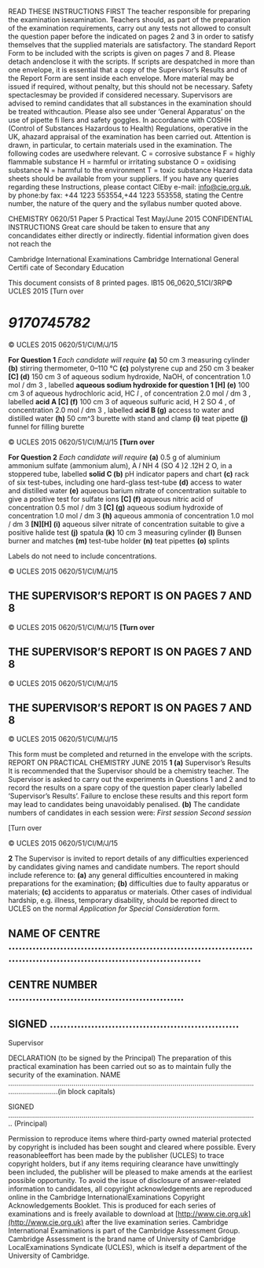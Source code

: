  READ THESE INSTRUCTIONS FIRST The teacher responsible for preparing the examination isexamination. Teachers should, as part of the preparation of the examination requirements, carry out any tests not allowed to consult the question paper before the indicated on pages 2 and 3 in order to satisfy themselves that the supplied materials are satisfactory. The standard Report Form to be included with the scripts is given on pages 7 and 8. Please detach andenclose it with the scripts. If scripts are despatched in more than one envelope, it is essential that a copy of the Supervisor’s Results and of the Report Form are sent inside each envelope. More material may be issued if required, without penalty, but this should not be necessary. Safety spectaclesmay be provided if considered necessary. Supervisors are advised to remind candidates that all substances in the examination should be treated withcaution. Please also see under ‘General Apparatus’ on the use of pipette fi llers and safety goggles. In accordance with COSHH (Control of Substances Hazardous to Health) Regulations, operative in the UK, ahazard appraisal of the examination has been carried out. Attention is drawn, in particular, to certain materials used in the examination. The following codes are usedwhere relevant. C = corrosive substance F = highly flammable substance H = harmful or irritating substance O = oxidising substance N = harmful to the environment T = toxic substance Hazard data sheets should be available from your suppliers. If you have any queries regarding these Instructions, please contact CIEby e-mail: info@cie.org.uk, by phone:by fax: +44 1223 553554,+44 1223 553558, stating the Centre number, the nature of the query and the syllabus number quoted above. 

 CHEMISTRY 0620/51 Paper 5 Practical Test May/June 2015 CONFIDENTIAL INSTRUCTIONS Great care should be taken to ensure that any concandidates either directly or indirectly. fidential information given does not reach the 

 Cambridge International Examinations Cambridge International General Certifi cate of Secondary Education 

 This document consists of 8 printed pages. IB15 06_0620_51CI/3RP© UCLES 2015 [Turn over 

# *9170745782* 


© UCLES 2015 0620/51/CI/M/J/15 

**For Question 1** _Each candidate will require_ **(a)** 50 cm 3 measuring cylinder **(b)** stirring thermometer, 0–110 °C **(c)** polystyrene cup and 250 cm 3 beaker **[C] (d)** 150 cm 3 of aqueous sodium hydroxide, NaOH, of concentration 1.0 mol / dm 3 , labelled **aqueous sodium hydroxide for question 1 [H] (e)** 100 cm 3 of aqueous hydrochloric acid, HC _l_ , of concentration 2.0 mol / dm 3 , labelled **acid A [C] (f)** 100 cm 3 of aqueous sulfuric acid, H 2 SO 4 , of concentration 2.0 mol / dm 3 , labelled **acid B (g)** access to water and distilled water **(h)** 50 cm^3 burette with stand and clamp **(i)** teat pipette **(j)** funnel for filling burette 


© UCLES 2015 0620/51/CI/M/J/15 **[Turn over** 

**For Question 2** _Each candidate will require_ **(a)** 0.5 g of aluminium ammonium sulfate (ammonium alum), A _l_ NH 4 (SO 4 )2 .12H 2 O, in a stoppered tube, labelled **solid C (b)** pH indicator papers and chart **(c)** rack of six test-tubes, including one hard-glass test-tube **(d)** access to water and distilled water **(e)** aqueous barium nitrate of concentration suitable to give a positive test for sulfate ions **[C] (f)** aqueous nitric acid of concentration 0.5 mol / dm 3 **[C] (g)** aqueous sodium hydroxide of concentration 1.0 mol / dm 3 **(h)** aqueous ammonia of concentration 1.0 mol / dm 3 **[N][H] (i)** aqueous silver nitrate of concentration suitable to give a positive halide test **(j)** spatula **(k)** 10 cm 3 measuring cylinder **(l)** Bunsen burner and matches **(m)** test-tube holder **(n)** teat pipettes **(o)** splints 

 Labels do not need to include concentrations. 


© UCLES 2015 0620/51/CI/M/J/15 

## THE SUPERVISOR’S REPORT IS ON PAGES 7 AND 8 


© UCLES 2015 0620/51/CI/M/J/15 **[Turn over** 

## THE SUPERVISOR’S REPORT IS ON PAGES 7 AND 8 


© UCLES 2015 0620/51/CI/M/J/15 

## THE SUPERVISOR’S REPORT IS ON PAGES 7 AND 8 


© UCLES 2015 0620/51/CI/M/J/15 

This form must be completed and returned in the envelope with the scripts. REPORT ON PRACTICAL CHEMISTRY JUNE 2015 **1 (a)** Supervisor’s Results It is recommended that the Supervisor should be a chemistry teacher. The Supervisor is asked to carry out the experiments in Questions 1 and 2 and to record the results on a spare copy of the question paper clearly labelled ‘Supervisor’s Results’. Failure to enclose these results and this report form may lead to candidates being unavoidably penalised. **(b)** The candidate numbers of candidates in each session were: _First session Second session_ 

 [Turn over 


© UCLES 2015 0620/51/CI/M/J/15 

**2** The Supervisor is invited to report details of any difficulties experienced by candidates giving names and candidate numbers. The report should include reference to: **(a)** any general difficulties encountered in making preparations for the examination; **(b)** difficulties due to faulty apparatus or materials; **(c)** accidents to apparatus or materials. Other cases of individual hardship, e.g. illness, temporary disability, should be reported direct to UCLES on the normal _Application for Special Consideration_ form. 

## NAME OF CENTRE ............................................................................................................................... 

## CENTRE NUMBER ................................................... 

## SIGNED ....................................................... 

 Supervisor 

DECLARATION (to be signed by the Principal) The preparation of this practical examination has been carried out so as to maintain fully the security of the examination. NAME .....................................................................................................................................................(in block capitals) 

SIGNED .............................................................................................................................. (Principal) 

Permission to reproduce items where third-party owned material protected by copyright is included has been sought and cleared where possible. Every reasonableeffort has been made by the publisher (UCLES) to trace copyright holders, but if any items requiring clearance have unwittingly been included, the publisher will be pleased to make amends at the earliest possible opportunity. To avoid the issue of disclosure of answer-related information to candidates, all copyright acknowledgements are reproduced online in the Cambridge InternationalExaminations Copyright Acknowledgements Booklet. This is produced for each series of examinations and is freely available to download at [http://www.cie.org.uk](http://www.cie.org.uk) after the live examination series. Cambridge International Examinations is part of the Cambridge Assessment Group. Cambridge Assessment is the brand name of University of Cambridge LocalExaminations Syndicate (UCLES), which is itself a department of the University of Cambridge. 


